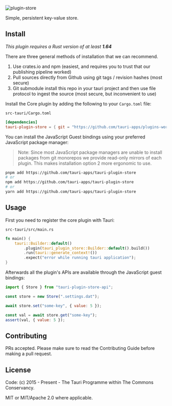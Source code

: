 ![plugin-store](banner.png)

Simple, persistent key-value store.

## Install

_This plugin requires a Rust version of at least **1.64**_

There are three general methods of installation that we can recommend.

1. Use crates.io and npm (easiest, and requires you to trust that our publishing pipeline worked)
2. Pull sources directly from Github using git tags / revision hashes (most secure)
3. Git submodule install this repo in your tauri project and then use file protocol to ingest the source (most secure, but inconvenient to use)

Install the Core plugin by adding the following to your `Cargo.toml` file:

`src-tauri/Cargo.toml`

```toml
[dependencies]
tauri-plugin-store = { git = "https://github.com/tauri-apps/plugins-workspace", branch = "dev" }
```

You can install the JavaScript Guest bindings using your preferred JavaScript package manager:

> Note: Since most JavaScript package managers are unable to install packages from git monorepos we provide read-only mirrors of each plugin. This makes installation option 2 more ergonomic to use.

```sh
pnpm add https://github.com/tauri-apps/tauri-plugin-store
# or
npm add https://github.com/tauri-apps/tauri-plugin-store
# or
yarn add https://github.com/tauri-apps/tauri-plugin-store
```

## Usage

First you need to register the core plugin with Tauri:

`src-tauri/src/main.rs`

```rust
fn main() {
    tauri::Builder::default()
        .plugin(tauri_plugin_store::Builder::default().build())
        .run(tauri::generate_context!())
        .expect("error while running tauri application");
}
```

Afterwards all the plugin's APIs are available through the JavaScript guest bindings:

```javascript
import { Store } from "tauri-plugin-store-api";

const store = new Store(".settings.dat");

await store.set("some-key", { value: 5 });

const val = await store.get("some-key");
assert(val, { value: 5 });
```

## Contributing

PRs accepted. Please make sure to read the Contributing Guide before making a pull request.

## License

Code: (c) 2015 - Present - The Tauri Programme within The Commons Conservancy.

MIT or MIT/Apache 2.0 where applicable.
